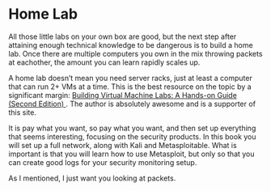 # Home Lab

All those little labs on your own box are good, but the next step after
attaining enough technical knowledge to be dangerous is to build a home
lab. Once there are multiple computers you own in the mix throwing
packets at eachother, the amount you can learn rapidly scales up.

  

A home lab doesn’t mean you need server racks, just at least a computer
that can run 2+ VMs at a time. This is the best resource on the topic by
a significant margin: [Building Virtual Machine Labs: A Hands-on Guide
(Second Edition) ](https://leanpub.com/avatar2). The author is
absolutely awesome and is a supporter of this site. 

It is pay what you want, so pay what you want, and then set up
everything that seems interesting, focusing on the security products. In
this book you will set up a full network, along with Kali and
Metasploitable. What is important is that you will learn how to use
Metasploit, but only so that you can create good logs for your security
monitoring setup.

As I mentioned, I just want you looking at packets.
